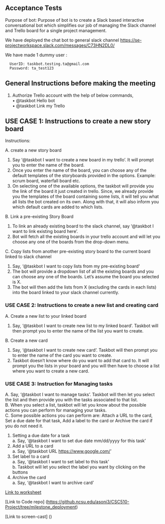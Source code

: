## Acceptance Tests

Purpose of bot: Purpose of bot is to create a Slack based interactive conversational bot which simplifies our job of managing the Slack channel and Trello board for a single project management.

We have deployed the chat bot to general slack channel https://se-projectworkspace.slack.com/messages/C73HN2DL0/   

We have made 1 dummy user :   

      UserID: taskbot.testing.ta@gmail.com
      Password: ta_test123

## General Instructions before making the meeting

1. Authorize Trello account with the help of below commands,   
 • @taskbot Hello bot   
 • @taskbot Link my Trello


## USE CASE 1: Instructions to create a new story board 

Instructions:

A. create a new story board   
   1. Say ‘@taskbot I want to create a new board in my trello’. It will prompt you to enter the name of the board.      
   2. Once you enter the name of the board, you can choose any of the default templates of the storyboards provided in the options. Example: scrum board, waterfall board etc.   
   3. On selecting one of the available options, the taskbot will provide you the link of the board it just created in trello. Since, we already provide you the templates of the board containing some lists, it will tell you what all lists the bot created on its own. Along with that, it will also inform you which default cards are added to which lists.   
   
B. Link a pre-existing Story Board   
   1.	To link an already existing board to the slack channel, say ‘@taskbot I want to link existing board here’.   
   2.	Bot will fetch all the existing boards in your trello account and will let you choose any one of the boards from the drop-down menu.   
   
C. Copy lists from another pre-existing story board to the current board linked to slack channel   
   1.	Say, ‘@taskbot I want to copy lists from my pre-existing board'   
   2.	The bot will provide a dropdown list of all the existing boards and you can choose any one of the boards. Let’s assume the board you selected is X.   
   3. The bot will then add the lists from X (excluding the cards in each lists) into the board linked to your slack channel currently.   

### USE CASE 2: Instructions to create a new list and creating card 

A. Create a new list to your linked board   
   1. Say, ‘@taskbot I want to create new list to my linked board’. Taskbot will then prompt you to enter the name of the list you want to create.   

B. Create a new card   
   1. Say, ‘@taskbot I want to create new card’. Taskbot will then prompt you to enter the name of the card you want to create.   
   2. Taskbot doesn’t know where do you want to add that card to. It will prompt you the lists in your board and you will then have to choose a list where you want to create a new card.   


### USE CASE 3: Instruction for Managing tasks

A. Say, ‘@taskbot I want to manage tasks’. Taskbot will then let you select the list and then provide you with the tasks associated to that list.   
B. When you select a list, taskbot will let you know about the possible actions you can perform for managing your tasks.    
C. Some possible actions you can perform are: Attach a URL to the card, Set a due date for that task, Add a label to the card or Archive the card if you do not need it.   

1. Setting a due date for a task   
  a. Say, ‘@taskbot I want to set due date mm/dd/yyyy for this task’   
2. Add a URL to a card   
  a. Say, ‘@taskbot URL <https://www.google.com/>’   
3. Set label to a card   
  a. Say, ‘@taskbot I want to set label to this task’   
  b. Taskbot will let you select the label you want by clicking on the buttons   
4. Archive the card   
  a. Say, ‘@taskbot I want to archive card’   

[Link to worksheet](https://github.ncsu.edu/asoni3/CSC510-Project/blob/master/task_track.md)

[Link to Code repo] (https://github.ncsu.edu/asoni3/CSC510-Project/tree/milestone_deployment)

[Link to screen-cast] ()
